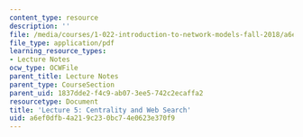 ```yaml
---
content_type: resource
description: ''
file: /media/courses/1-022-introduction-to-network-models-fall-2018/a6ef0dfb4a219c230bc74e0623e370f9_MIT1_022F18_lec5.pdf
file_type: application/pdf
learning_resource_types:
- Lecture Notes
ocw_type: OCWFile
parent_title: Lecture Notes
parent_type: CourseSection
parent_uid: 1837dde2-f4c9-ab07-3ee5-742c2ecaffa2
resourcetype: Document
title: 'Lecture 5: Centrality and Web Search'
uid: a6ef0dfb-4a21-9c23-0bc7-4e0623e370f9
---
```

